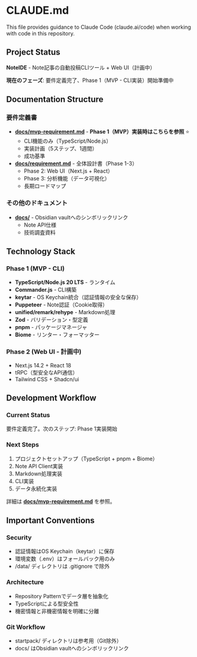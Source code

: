 # CLAUDE.md

This file provides guidance to Claude Code (claude.ai/code) when working with code in this repository.

## Project Status

**NoteIDE** - Note記事の自動投稿CLIツール + Web UI（計画中）

**現在のフェーズ**: 要件定義完了、Phase 1（MVP - CLI実装）開始準備中

## Documentation Structure

### 要件定義書
- **[docs/mvp-requirement.md](./docs/mvp-requirement.md)** - **Phase 1（MVP）実装時はこちらを参照** ⭐
  - CLI機能のみ（TypeScript/Node.js）
  - 実装計画（5ステップ、1週間）
  - 成功基準
- **[docs/requirement.md](./docs/requirement.md)** - 全体設計書（Phase 1-3）
  - Phase 2: Web UI（Next.js + React）
  - Phase 3: 分析機能（データ可視化）
  - 長期ロードマップ

### その他のドキュメント
- **[docs/](./docs/)** - Obsidian vaultへのシンボリックリンク
  - Note API仕様
  - 技術調査資料

## Technology Stack

### Phase 1 (MVP - CLI)
- **TypeScript/Node.js 20 LTS** - ランタイム
- **Commander.js** - CLI構築
- **keytar** - OS Keychain統合（認証情報の安全な保存）
- **Puppeteer** - Note認証（Cookie取得）
- **unified/remark/rehype** - Markdown処理
- **Zod** - バリデーション・型定義
- **pnpm** - パッケージマネージャ
- **Biome** - リンター・フォーマッター

### Phase 2 (Web UI - 計画中)
- Next.js 14.2 + React 18
- tRPC（型安全なAPI通信）
- Tailwind CSS + Shadcn/ui

## Development Workflow

### Current Status
要件定義完了。次のステップ: Phase 1実装開始

### Next Steps
1. プロジェクトセットアップ（TypeScript + pnpm + Biome）
2. Note API Client実装
3. Markdown処理実装
4. CLI実装
5. データ永続化実装

詳細は **[docs/mvp-requirement.md](./docs/mvp-requirement.md)** を参照。

## Important Conventions

### Security
- 認証情報はOS Keychain（keytar）に保存
- 環境変数（.env）はフォールバック用のみ
- /data/ ディレクトリは .gitignore で除外

### Architecture
- Repository Patternでデータ層を抽象化
- TypeScriptによる型安全性
- 機密情報と非機密情報を明確に分離

### Git Workflow
- startpack/ ディレクトリは参考用（Git除外）
- docs/ はObsidian vaultへのシンボリックリンク
